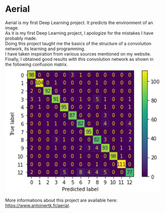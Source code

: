 # Aerial
Aerial is my first Deep Learning project. It predicts the environment of an image.  
As it is my first Deep Learning project, I apologize for the mistakes I have probably made.<br/>
Doing this project taught me the basics of the structure of a convolution network, its learning and programming.<br/>
I have taken inspiration from various sources mentioned on my website.<br/>
Finally, I obtained good results with this convolution network as shown in the following confusion matrix.<br/>
![Confusion matrix on the valid set](https://github.com/AntoineRtk/Aerial/blob/main/cfm.PNG)

More informations about this project are available here: https://www.antoinertk.fr/aerial.
